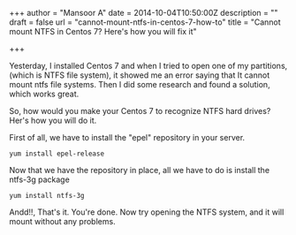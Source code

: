 +++
author = "Mansoor A"
date = 2014-10-04T10:50:00Z
description = ""
draft = false
url = "cannot-mount-ntfs-in-centos-7-how-to"
title = "Cannot mount NTFS in Centos 7? Here's how you will fix it"

+++


Yesterday, I installed Centos 7 and when I tried to open one of my partitions, (which is NTFS file system), it showed me an error saying that It cannot mount ntfs file systems. Then I did some research and found a solution, which works great.

So, how would you make your Centos 7 to recognize NTFS hard drives? Her's how you will do it.

First of all, we have to install the "epel" repository in your server.

```shell
yum install epel-release
```

Now that we have the repository in place, all we have to do is install the ntfs-3g package

```shell
yum install ntfs-3g
```

Andd!!, That's it. You're done. Now try opening the NTFS system, and it will mount without any problems.

